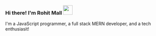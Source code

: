 ### Hi there! I'm Rohit Mall  <img src= "https://media.tenor.com/SNL9_xhZl9oAAAAi/waving-hand-joypixels.gif" width="30" height="30" />
I'm a JavaScript programmer, a full stack MERN developer, and a tech enthusiasit!
<!--
**rohitmll/rohitmll** is a ✨ _special_ ✨ repository because its `README.md` (this file) appears on your GitHub profile.

Here are some ideas to get you started:

- 🔭 I’m currently working on ...
- 🌱 I’m currently learning ...
- 👯 I’m looking to collaborate on ...
- 🤔 I’m looking for help with ...
- 💬 Ask me about ...
- 📫 How to reach me: ...
- 😄 Pronouns: ...
- ⚡ Fun fact: ...
-->
